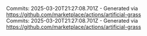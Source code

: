 Commits: 2025-03-20T21:27:08.701Z - Generated via https://github.com/marketplace/actions/artificial-grass
<br>
Commits: 2025-03-20T21:27:08.701Z - Generated via https://github.com/marketplace/actions/artificial-grass
<br>
